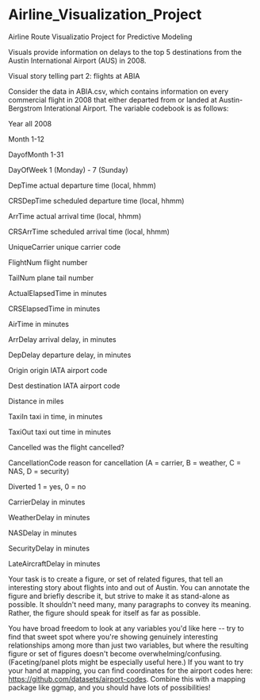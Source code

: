# Airline_Visualization_Project

Airline Route Visualizatio Project for Predictive Modeling 

Visuals provide information on delays to the top 5 destinations from the Austin International Airport (AUS) in 2008. 

Visual story telling part 2: flights at ABIA

Consider the data in ABIA.csv, which contains information on every commercial flight in 2008 that either departed from or landed at Austin-Bergstrom Interational Airport. The variable codebook is as follows:

Year all 2008

Month 1-12

DayofMonth 1-31

DayOfWeek 1 (Monday) - 7 (Sunday)

DepTime actual departure time (local, hhmm)

CRSDepTime scheduled departure time (local, hhmm)

ArrTime actual arrival time (local, hhmm)

CRSArrTime scheduled arrival time (local, hhmm)

UniqueCarrier unique carrier code

FlightNum flight number

TailNum plane tail number

ActualElapsedTime in minutes

CRSElapsedTime in minutes

AirTime in minutes

ArrDelay arrival delay, in minutes

DepDelay departure delay, in minutes

Origin origin IATA airport code

Dest destination IATA airport code

Distance in miles

TaxiIn taxi in time, in minutes

TaxiOut taxi out time in minutes

Cancelled was the flight cancelled?

CancellationCode reason for cancellation (A = carrier, B = weather, C = NAS, D = security)

Diverted 1 = yes, 0 = no

CarrierDelay in minutes

WeatherDelay in minutes

NASDelay in minutes

SecurityDelay in minutes

LateAircraftDelay in minutes

Your task is to create a figure, or set of related figures, that tell an interesting story about flights into and out of Austin. You can annotate the figure and briefly describe it, but strive to make it as stand-alone as possible. It shouldn't need many, many paragraphs to convey its meaning. Rather, the figure should speak for itself as far as possible.

You have broad freedom to look at any variables you'd like here -- try to find that sweet spot where you're showing genuinely interesting relationships among more than just two variables, but where the resulting figure or set of figures doesn't become overwhelming/confusing. (Faceting/panel plots might be especially useful here.) If you want to try your hand at mapping, you can find coordinates for the airport codes here: https://github.com/datasets/airport-codes. Combine this with a mapping package like ggmap, and you should have lots of possibilities!
